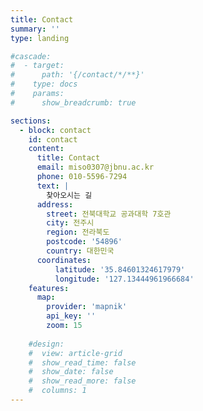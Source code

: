 ```yaml
---
title: Contact
summary: ''
type: landing

#cascade:
#  - target:
#      path: '{/contact/*/**}'
#    type: docs
#    params:
#      show_breadcrumb: true

sections:
  - block: contact
    id: contact
    content:
      title: Contact
      email: miso0307@jbnu.ac.kr
      phone: 010-5596-7294
      text: |
        찾아오시는 길 
      address:
        street: 전북대학교 공과대학 7호관
        city: 전주시
        region: 전라북도
        postcode: '54896'
        country: 대한민국
      coordinates:
          latitude: '35.84601324617979'
          longitude: '127.13444961966684'
    features:
      map:
        provider: 'mapnik'
        api_key: ''
        zoom: 15
   
    #design:
    #  view: article-grid
    #  show_read_time: false
    #  show_date: false
    #  show_read_more: false
    #  columns: 1
---
```

